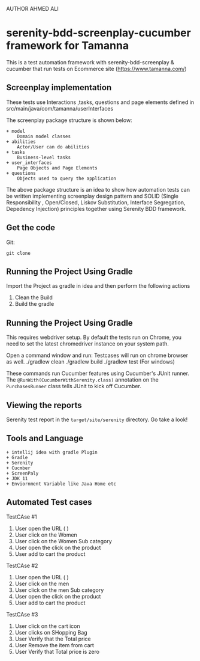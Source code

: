 AUTHOR AHMED ALI

# serenity-bdd-screenplay-cucumber framework for Tamanna

This is a test automation framework with serenity-bdd-screenplay & cucumber that run tests on Ecommerce site (https://www.tamanna.com/)
## Screenplay implementation

These tests use Interactions ,tasks, questions and page elements defined in src/main/java/com/tamanna/userInterfaces

The screenplay package structure is shown below:
````
+ model
    Domain model classes
+ abilities
    Actor/User can do abilities
+ tasks
    Business-level tasks
+ user_interfaces
    Page Objects and Page Elements
+ questions
    Objects used to query the application
````

The above package structure is an idea to show how automation tests can be written implementing
screenplay design pattern and SOLID (Single Responsibility , Open/Closed, Liskov Substitution,
Interface Segregation, Depedency Injection) principles together using Serenity BDD framework.


## Get the code

Git:

    git clone 

## Running the Project Using Gradle
Import the Project as gradle in idea and then perform the following actions 

1. Clean the Build
2. Build the gradle

## Running the Project Using Gradle
This requires webdriver setup. By default the tests run on Chrome, you need to set the latest chromedriver instance on your system path.

Open a command window and run: Testcases will run on chrome browser as well.
    ./gradlew clean
    ./gradlew build
    ./gradlew test  (For windows)

These commands run Cucumber features using Cucumber's JUnit runner. The `@RunWith(CucumberWithSerenity.class)` annotation on the `PurchasesRunner`
class tells JUnit to kick off Cucumber.

## Viewing the reports
Serenity test report in the `target/site/serenity` directory. Go take a look!



## Tools and Language
````
+ intellij idea with gradle Plugin
+ Gradle
+ Serenity
+ Cucmber
+ ScreenPaly
+ JDK 11
+ Enviornment Variable like Java Home etc
````

## Automated Test cases
TestCAse #1
1. User open the URL ( )
2. User click on the Women
3. User click on the Women Sub category
4. User open the click on the product
5. User add to cart the product

TestCAse #2
1. User open the URL ( )
2. User click on the men
3. User click on the men Sub category
4. User open the click on the product
5. User add to cart the product

TestCAse #3
1. User click on the cart icon
2. User clicks on SHopping Bag
3. User Verify that the Total price
4. User Remove the item from cart
5. User Verify that Total price is zero